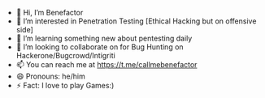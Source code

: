 - 👋 Hi, I’m Benefactor
- 👀 I’m interested in Penetration Testing [Ethical Hacking but on offensive side]
- 🌱 I’m learning something new about pentesting daily 
- 💞️ I’m looking to collaborate on for Bug Hunting on Hackerone/Bugcrowd/Intigriti
- 📫 You can reach me at https://t.me/callmebenefactor
- 😄 Pronouns: he/him
- ⚡ Fact: I love to play Games:)
